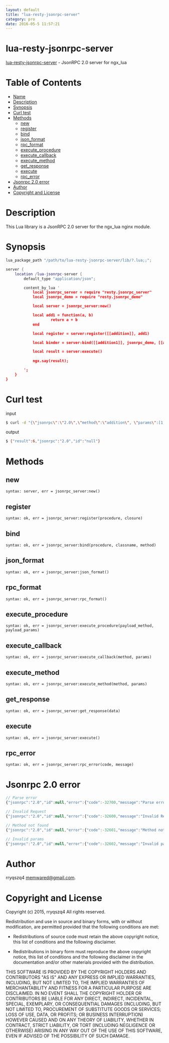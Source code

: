 ```yaml
---
layout: default
title: "lua-resty-jsonrpc-server"
category: pro
date: 2016-05-5 11:57:21
---
```


lua-resty-jsonrpc-server
========================

[lua-resty-jsonrpc-server](https://github.com/rryqszq4/lua-resty-jsonrpc-server) - JsonRPC 2.0 server for ngx_lua

Table of Contents
=================

* [Name](#lua-resty-jsonrpc-server)
* [Description](#description)
* [Synopsis](#synopsis)
* [Curl test](#curl-test)
* [Methods](#methods)
	* [new](#new)
	* [register](#register)
	* [bind](#bind)
	* [json_format](#json_format)
	* [rpc_format](#rpc_format)
	* [execute_procedure](#execute_procedure)
	* [execute_callback](#execute_callback)
	* [execute_method](#execute_method)
	* [get_response](#get_response)
	* [execute](#execute)
	* [rpc_error](#rpc_error)
* [Jsonrpc 2.0 error](#jsonrpc-20-error)
* [Author](#author)
* [Copyright and License](#copyright-and-license)


Description
===========

This Lua library is a JsonRPC 2.0 server for the ngx_lua nginx module.


Synopsis
========

```lua
lua_package_path "/path/to/lua-resty-jsonrpc-server/lib/?.lua;;";

server {
	location /lua-jsonrpc-server {
		default_type "application/json";

		content_by_lua '
	        local jsonrpc_server = require "resty.jsonrpc_server"
	        local jsonrpc_demo = require "resty.jsonrpc_demo"

	        local server = jsonrpc_server:new()

	        local add1 = function(a, b)
	                return a + b
	        end

	        local register = server:register([[addition]], add1)

	        local binder = server:bind([[addition1]], jsonrpc_demo, [[add1]])

	        local result = server:execute()
	        
	        ngx.say(result);

		';
	}
}

```

Curl test
=========

input
```sh
$ curl -d "{\"jsonrpc\":\"2.0\",\"method\":\"addition\", \"params\":[1,5]}" http://localhost/lua-jsonrpc-server
```

output
```sh
$ {"result":6,"jsonrpc":"2.0","id":"null"}
```

Methods
=======

new
---
`syntax: server, err = jsonrpc_server:new()`

register
--------
`syntax: ok, err = jsonrpc_server:register(procedure, closure)`

bind
----
`syntax: ok, err = jsonrpc_server:bind(procedure, classname, method)`

json_format
-----------
`syntax: ok, err = jsonrpc_server:json_format()`

rpc_format
----------
`syntax: ok, err = jsonrpc_server:rpc_format()`

execute_procedure
-----------------
`syntax: ok, err = jsonrpc_server:execute_procedure(payload_method, payload_params)`

execute_callback
----------------
`syntax: ok, err = jsonrpc_server:execute_callback(method, params)`

execute_method
--------------
`syntax: ok, err = jsonrpc_server:execute_method(method, params)`

get_response
------------
`syntax: ok, err = jsonrpc_server:get_response(data)`

execute
-------
`syntax: ok, err = jsonrpc_server:execute()`

rpc_error
---------
`syntax: ok, err = jsonrpc_server:rpc_error(code, message)`

Jsonrpc 2.0 error
=================

```javascript
// Parse error
{"jsonrpc":"2.0","id":null,"error":{"code":-32700,"message":"Parse error"}}

// Invalid Request
{"jsonrpc":"2.0","id":null,"error":{"code":-32600,"message":"Invalid Request"}}

// Method not found
{"jsonrpc":"2.0","id":null,"error":{"code":-32601,"message":"Method not found"}}

// Invalid params
{"jsonrpc":"2.0","id":null,"error":{"code":-32602,"message":"Invalid params"}}
```

Author
======

rryqszq4 <memwared@gmail.com>.

Copyright and License
=====================

Copyright (c) 2015, rryqszq4
All rights reserved.

Redistribution and use in source and binary forms, with or without
modification, are permitted provided that the following conditions are met:

* Redistributions of source code must retain the above copyright notice, this
  list of conditions and the following disclaimer.

* Redistributions in binary form must reproduce the above copyright notice,
  this list of conditions and the following disclaimer in the documentation
  and/or other materials provided with the distribution.

THIS SOFTWARE IS PROVIDED BY THE COPYRIGHT HOLDERS AND CONTRIBUTORS "AS IS"
AND ANY EXPRESS OR IMPLIED WARRANTIES, INCLUDING, BUT NOT LIMITED TO, THE
IMPLIED WARRANTIES OF MERCHANTABILITY AND FITNESS FOR A PARTICULAR PURPOSE ARE
DISCLAIMED. IN NO EVENT SHALL THE COPYRIGHT HOLDER OR CONTRIBUTORS BE LIABLE
FOR ANY DIRECT, INDIRECT, INCIDENTAL, SPECIAL, EXEMPLARY, OR CONSEQUENTIAL
DAMAGES (INCLUDING, BUT NOT LIMITED TO, PROCUREMENT OF SUBSTITUTE GOODS OR
SERVICES; LOSS OF USE, DATA, OR PROFITS; OR BUSINESS INTERRUPTION) HOWEVER
CAUSED AND ON ANY THEORY OF LIABILITY, WHETHER IN CONTRACT, STRICT LIABILITY,
OR TORT (INCLUDING NEGLIGENCE OR OTHERWISE) ARISING IN ANY WAY OUT OF THE USE
OF THIS SOFTWARE, EVEN IF ADVISED OF THE POSSIBILITY OF SUCH DAMAGE.

